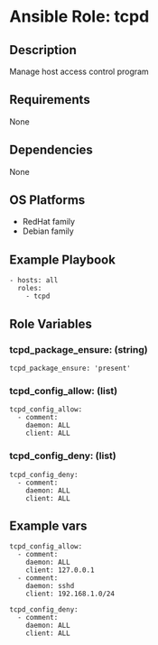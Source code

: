 # Ansible Role: tcpd

## Description

Manage host access control program

## Requirements

None

## Dependencies

None

## OS Platforms

- RedHat family
- Debian family

## Example Playbook

```
- hosts: all
  roles:
    - tcpd
```

## Role Variables

### tcpd_package_ensure: (string)

```
tcpd_package_ensure: 'present'
```

### tcpd_config_allow: (list)

```
tcpd_config_allow:
  - comment:
    daemon: ALL
    client: ALL
```

### tcpd_config_deny: (list)

```
tcpd_config_deny:
  - comment:
    daemon: ALL
    client: ALL
```

## Example vars

```
tcpd_config_allow:
  - comment:
    daemon: ALL
    client: 127.0.0.1
  - comment:
    daemon: sshd
    client: 192.168.1.0/24

tcpd_config_deny:
  - comment:
    daemon: ALL
    client: ALL
```
